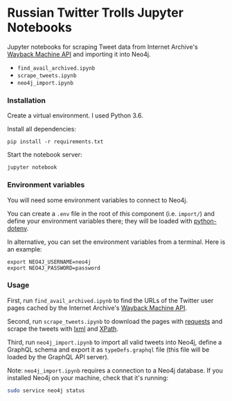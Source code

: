 # Russian Twitter Trolls Jupyter Notebooks

Jupyter notebooks for scraping Tweet data from Internet Archive's [Wayback Machine API](https://archive.org/help/wayback_api.php) and importing it into Neo4j.

- `find_avail_archived.ipynb`
- `scrape_tweets.ipynb`
- `neo4j_import.ipynb`


### Installation
Create a virtual environment. I used Python 3.6.

Install all dependencies:

```shell
pip install -r requirements.txt
```

Start the notebook server:

```
jupyter notebook
```


### Environment variables

You will need some environment variables to connect to Neo4j.

You can create a `.env` file in the root of *this* component (i.e. `import/`) and define your environment variables there; they will be loaded with [python-dotenv](https://github.com/theskumar/python-dotenv).

In alternative, you can set the environment variables from a terminal. Here is an example:

```shell
export NEO4J_USERNAME=neo4j
export NEO4J_PASSWORD=password
```


### Usage

First, run `find_avail_archived.ipynb` to find the URLs of the Twitter user pages cached by the Internet Archive's [Wayback Machine API](https://archive.org/help/wayback_api.php).

Second, run `scrape_tweets.ipynb` to download the pages with [requests](http://docs.python-requests.org/en/master/) and scrape the tweets with [lxml](https://pypi.org/project/lxml/) and [XPath](https://developer.mozilla.org/en-US/docs/Web/XPath).

Third, run `neo4j_import.ipynb` to import all valid tweets into Neo4j, define a GraphQL schema and export it as `typeDefs.graphql` file (this file will be loaded by the GraphQL API server).

Note: `neo4j_import.ipynb` requires a connection to a Neo4j database. If you installed Neo4j on your machine, check that it's running:

```sh
sudo service neo4j status
```
